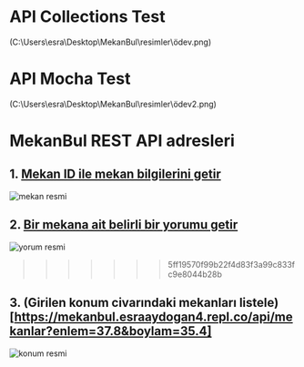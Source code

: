 # API Collections Test
(C:\Users\esra\Desktop\MekanBul\resimler\ödev.png)

# API Mocha Test
(C:\Users\esra\Desktop\MekanBul\resimler\ödev2.png)
 
 
 # MekanBul REST API adresleri
 

## 1. [Mekan ID ile mekan bilgilerini getir](https://mekanbul.esraaydogan4.repl.co/api/mekanlar/637936f1fbce623bad678e52)
![mekan resmi](https://user-images.githubusercontent.com/115172638/202871557-1e8afd9a-78e9-467f-b73b-4c51aee4dce2.png)


## 2. [Bir mekana ait belirli bir yorumu getir](https://mekanbul.esraaydogan4.repl.co/api/mekanlar/637936f1fbce623bad678e52/yorumlar/6379371b3a827f1d880438ef)
 ![yorum resmi](https://user-images.githubusercontent.com/115172638/202871574-1cfb3bd6-6675-472c-a027-c5094a8a5ae2.png)
>>>>>>> 5ff19570f99b22f4d83f3a99c833fc9e8044b28b

## 3. (Girilen konum civarındaki mekanları listele)[https://mekanbul.esraaydogan4.repl.co/api/mekanlar?enlem=37.8&boylam=35.4]
  ![konum resmi](https://user-images.githubusercontent.com/115172638/202871580-fcb10356-f059-4032-a4fe-8d73fadbb335.png)

